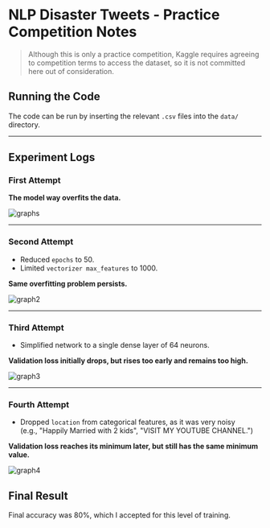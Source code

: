 # NLP Disaster Tweets - Practice Competition Notes

> Although this is only a practice competition, Kaggle requires agreeing to competition terms to access the dataset, so it is not committed here out of consideration.

## Running the Code

The code can be run by inserting the relevant `.csv` files into the `data/` directory.

---

## Experiment Logs

### First Attempt
**The model way overfits the data.**

![graphs](https://github.com/user-attachments/assets/0a195ffd-d1f0-4494-b3a8-3290d42e913f)

---

### Second Attempt
- Reduced `epochs` to 50.
- Limited `vectorizer max_features` to 1000.

**Same overfitting problem persists.**

![graph2](https://github.com/user-attachments/assets/74d5fe44-2009-40d1-8d67-7a2be27e4b22)

---

### Third Attempt
- Simplified network to a single dense layer of 64 neurons.

**Validation loss initially drops, but rises too early and remains too high.**

![graph3](https://github.com/user-attachments/assets/6bbe73f7-f6a4-400e-ac19-6f7af836333f)

---

### Fourth Attempt
- Dropped `location` from categorical features, as it was very noisy  
  (e.g., "Happily Married with 2 kids", "VISIT MY YOUTUBE CHANNEL.")  

**Validation loss reaches its minimum later, but still has the same minimum value.**

![graph4](https://github.com/user-attachments/assets/4f5f8599-ee13-4eaa-ad8e-a1c9c44bd4d7)

## Final Result

Final accuracy was 80%, which I accepted for this level of training.
